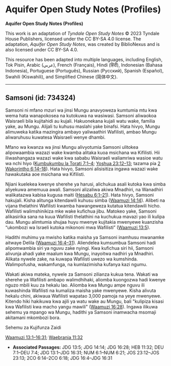 # Aquifer Open Study Notes (Profiles)

**Aquifer Open Study Notes (Profiles)**

This work is an adaptation of *Tyndale Open Study Notes* © 2023 Tyndale House Publishers, licensed under the CC BY\-SA 4\.0 license. The adaptation, *Aquifer Open Study Notes*, was created by BiblioNexus and is also licensed under CC BY\-SA 4\.0\.

This resource has been adapted into multiple languages, including English, Tok Pisin, Arabic (عربي), French (Français), Hindi (हिंदी), Indonesian (Bahasa Indonesia), Portuguese (Português), Russian (Русский), Spanish (Español), Swahili (Kiswahili), and Simplified Chinese (简体中文).



--------------------------------

## Samsoni (id: 734324)

Samsoni ni mfano mzuri wa jinsi Mungu anavyoweza kumtumia mtu kwa wema hata wanapokosea na kutokuwa na wasiwasi. Samsoni aliwaokoa Waisraeli bila kujitahidi au kujali. Hakuonekana kujali watu wake, familia yake, au Mungu. Alijali tu kuhusu maslahi yake binafsi. Hata hivyo, Mungu alimuweka katika mazingira ambayo yaliwaathiri Wafilisti, ambao Mungu aliwaruhusu kuwatesa Waisraeli wenye dhambi.

Mfano wa kwanza wa jinsi Mungu alivyotumia Samsoni ulitokea alipowaambia wazazi wake kwamba alitaka kuoa msichana wa Kifilisti. Hii iliwashangaza wazazi wake kwa sababu Waisraeli waliamriwa wasioe watu wa nchi hiyo ([Kumbukumbu la Torati 7:1–4](https://ref.ly/Deut7:1-Deut7:4); [Yoshua 23:12–13](https://ref.ly/Josh23:12-Josh23:13); tazama pia [2 Wakorintho 6:14–18](https://ref.ly/2Cor6:14-2Cor6:18)). Hata hivyo, Samsoni alisisitiza ingawa wazazi wake hawakutaka aoe msichana wa Kifilisti.

Njiani kuelekea kwenye sherehe ya harusi, alichukua asali kutoka kwa simba aliyekuwa amemuua awali. Samsoni alizaliwa akiwa Mnadhiri, na Wanadhiri walikatazwa kabisa kugusa maiti ([Hesabu 6:1–21](https://ref.ly/Num6:1-Num6:21)). Hata hivyo, Samsoni hakujali. Kisha alitunga kitendawili kuhusu simba ([Waamuzi 14:14](https://ref.ly/Judg14:14)). Alibeti na vijana thelathini Wafilisti kwamba hawangeweza kutatua kitendawili hicho. Wafilisti walimshinikiza mke wake kufichua jibu. Matokeo yake, Samsoni alikasirika sana na kuua Wafilisti thelathini na kuchukua mavazi yao ili kulipa dau. Mungu alimtumia shujaa huyu mwenye kujitakia mwenyewe kuanzisha “ukombozi wa Israeli kutoka mikononi mwa Wafilisti” ([Waamuzi 13:5](https://ref.ly/Judg13:5)).

Hadithi muhimu ya mwisho katika maisha ya Samsoni inamhusu mwanamke aitwaye Delila ([Waamuzi 16:4–31](https://ref.ly/Judg16:4-Judg16:31)). Aliendelea kumsumbua Samsoni hadi alipomwambia siri ya nguvu zake nyingi. Kwa kufichua siri hii, Samsoni alivunja ahadi yake maalum kwa Mungu, inayoitwa nadhiri ya Mnadhiri. Alikata nywele zake, na kuwapa Wafilisti uwezo wa kumshinda. Walimpofusha, wakamfunga, na kumlazimisha kufanya kazi ngumu.

Wakati akiwa mateka, nywele za Samsoni zilianza kukua tena. Wakati wa sherehe ya Wafilisti ambapo walimdhihaki, aliomba kuongozwa hadi kwenye nguzo mbili kuu za hekalu lao. Aliomba kwa Mungu ampe nguvu ili kuwashinda Wafilisti na kumaliza maisha yake mwenyewe. Kisha alivuta hekalu chini, akiwaua Wafilisti wapatao 3,000 pamoja na yeye mwenyewe. Kitendo hiki hakikuwa kwa ajili ya watu wake au Mungu, bali "kulipiza kisasi kwa Wafilisti kwa macho yangu mawili" ([Waamuzi 16:28](https://ref.ly/Judg16:28)). Ingawa ilikuwa sehemu ya mpango wa Mungu, hadithi ya Samsoni inamwacha msomaji akitamani mkombozi bora.

Sehemu za Kujifunza Zaidi

[Waamuzi 13:1–16:31](https://ref.ly/Judg13:1-Judg16:31); [Waebrania 11:32](https://ref.ly/Heb11:32)

* **Associated Passages:** JDG 13:5; JDG 14:14; JDG 16:28; HEB 11:32; DEU 7:1–DEU 7:4; JDG 13:1–JDG 16:31; NUM 6:1–NUM 6:21; JOS 23:12–JOS 23:13; 2CO 6:14–2CO 6:18; JDG 16:4–JDG 16:31


